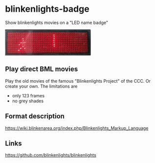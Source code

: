 # blinkenlights-badge
Show blinkenlights movies on a "LED name badge"

![LED badge](ledman_c.gif)

## Play direct BML movies 
Play the old movies of the famous "Blinkenlights Project" of the CCC.
Or create your own.
The limitations are 
- only 123 frames 
- no grey shades


## Format description
https://wiki.blinkenarea.org/index.php/Blinkenlights_Markup_Language

## Links
https://github.com/blinkenlights/blinkenlights
